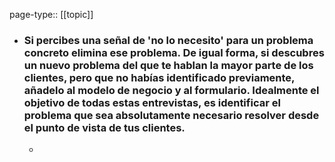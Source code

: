 page-type:: [[topic]]
- ### Si percibes una señal de 'no lo necesito' para un problema concreto elimina ese problema. De igual forma, si descubres un nuevo problema del que te hablan la mayor parte de los clientes, pero que no habías identificado previamente, añadelo al modelo de negocio y al formulario. Idealmente el objetivo de todas estas entrevistas, es identificar el problema que sea absolutamente necesario resolver desde el punto de vista de tus clientes.
  - 


